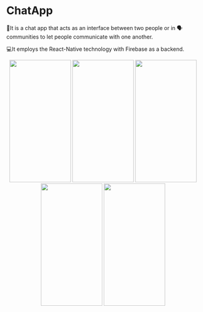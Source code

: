 # ChatApp
💬It is a chat app that acts as an interface between two people or in 🗣️communities to let people communicate with one another.

💻It employs the React-Native technology with Firebase as a backend.

<p align = "center">
<img src="https://user-images.githubusercontent.com/54136990/231481378-256f05b2-502c-49cc-ae60-841f23a20a91.jpeg" height="320" width="160"/>
<img src="https://user-images.githubusercontent.com/54136990/231481328-312c98c8-6569-4c21-9bcd-45f580312e54.jpeg" height="320" width="160"/>
<img src="https://user-images.githubusercontent.com/54136990/231481321-18d50675-47c8-42b5-af53-1fdf11ab072c.jpeg" height="320" width="160"/>
<img src="https://user-images.githubusercontent.com/54136990/231481336-a6ce560b-5325-46aa-a02f-17b5aba84bd2.jpeg" height="320" width="160"/>
<img src="https://user-images.githubusercontent.com/54136990/231481369-1efe9b90-d9ad-4661-9486-5f6b3b2ac046.jpeg" height="320" width="160"/>


</p>

